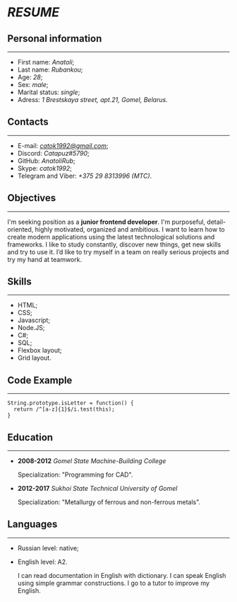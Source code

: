 # **_RESUME_**

## Personal information

---

- First name: _Anatoli_;
- Last name: _Rubankou_;
- Age: _28_;
- Sex: _male_;
- Marital status: _single_;
- Adress: _1 Brestskaya street, apt.21, Gomel, Belarus_.

## Contacts

---

- E-mail: *catok1992@gmail.com*;
- Discord: _Catapuz#5790_;
- GitHub: _AnatoliRub_;
- Skype: _catok1992_;
- Telegram and Viber: _+375 29 8313996 (MTC)_.

## Objectives

---

I'm seeking position as a **junior frontend developer**. I'm purposeful, detail-oriented, highly motivated, organized and ambitious. I want to learn how to create modern applications using the latest technological solutions and frameworks. I like to study constantly, discover new things, get new skills and try to use it. I’d like to try myself in a team on really serious projects and try my hand at teamwork.

## Skills

---

- HTML;
- CSS;
- Javascript;
- Node.JS;
- C#;
- SQL;
- Flexbox layout;
- Grid layout.

## Code Example

---

```
String.prototype.isLetter = function() {
  return /^[a-z]{1}$/i.test(this);
}
```

## Education

---

- **2008-2012** _Gomel State Machine-Building College_

  Specialization: "Programming for CAD".

- **2012-2017** _Sukhoi State Technical University of Gomel_

  Specialization: "Metallurgy of ferrous and non-ferrous metals".

## Languages

---

- Russian level: native;

- English level: A2.

  I can read documentation in English with dictionary. I can speak English using simple grammar constructions. I go to a tutor to improve my English.
